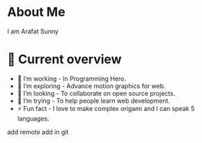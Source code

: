 # About Me
 I am Arafat Sunny

 # 👀 Current overview
  - 🔭 I’m working - In Programming Hero.
 - 🌱 I’m exploring - Advance motion graphics   for web.
 - 👯 I’m looking - To collaborate on open source projects.
 - 🤔 I’m trying - To help people learn web development.
 - ⚡ Fun fact - I love to make complex origami and I can speak 5 languages.


add remote add in git 


